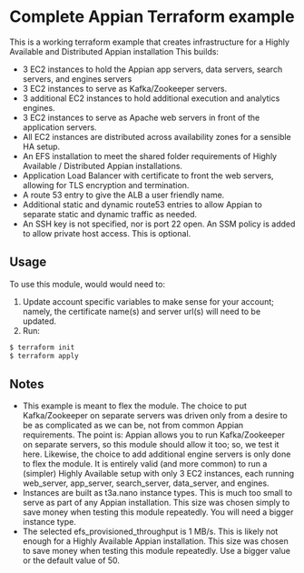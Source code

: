 # Complete Appian Terraform example

This is a working terraform example that creates infrastructure for a Highly Available and Distributed Appian installation
This builds:
- 3 EC2 instances to hold the Appian app servers, data servers, search servers, and engines servers
- 3 EC2 instances to serve as Kafka/Zookeeper servers.
- 3 additional EC2 instances to hold additional execution and analytics engines.
- 3 EC2 instances to serve as Apache web servers in front of the application servers.
- All EC2 instances are distributed across availability zones for a sensible HA setup.
- An EFS installation to meet the shared folder requirements of Highly Available / Distributed Appian installations.
- Application Load Balancer with certificate to front the web servers, allowing for TLS encryption and termination.
- A route 53 entry to give the ALB a user friendly name.
- Additional static and dynamic route53 entries to allow Appian to separate static and dynamic traffic as needed.
- An SSH key is not specified, nor is port 22 open.  An SSM policy is added to allow private host access.  This is optional.

## Usage

To use this module, would would need to:
1. Update account specific variables to make sense for your account; namely, the certificate name(s) and server url(s) will need to be updated.
2. Run:
```bash
$ terraform init
$ terraform apply
```

## Notes

- This example is meant to flex the module.  The choice to put Kafka/Zookeeper on separate servers was driven only from a desire to be as complicated as we can be, not from common Appian requirements.  The point is:  Appian allows you to run Kafka/Zookeeper on separate servers, so this module should allow it too; so, we test it here.  Likewise, the choice to add additional engine servers is only done to flex the module.  It is entirely valid (and more common) to run a (simpler) Highly Available setup with only 3 EC2 instances, each running web_server, app_server, search_server, data_server, and engines.
- Instances are built as t3a.nano instance types.  This is much too small to serve as part of any Appian installation.  This size was chosen simply to save money when testing this module repeatedly.  You will need a bigger instance type.
- The selected efs_provisioned_throughput is 1 MB/s.  This is likely not enough for a Highly Available Appian installation.  This size was chosen to save money when testing this module repeatedly.  Use a bigger value or the default value of 50.
